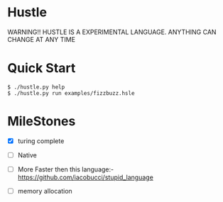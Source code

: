 # Hustle

WARNING!! HUSTLE IS A EXPERIMENTAL LANGUAGE. ANYTHING CAN CHANGE AT ANY TIME

# Quick Start

```console
$ ./hustle.py help
$ ./hustle.py run examples/fizzbuzz.hsle
```

# MileStones
- [x] turing complete
- [ ] Native
- [ ] More Faster then this language:- https://github.com/iacobucci/stupid_language
- [ ] memory allocation


